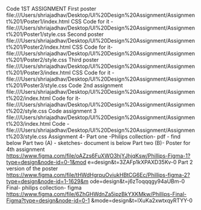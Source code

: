 Code 1ST ASSIGNMENT
First poster file:///Users/shriajadhav/Desktop/UI%20Design%20Assignment/Assignment%201/Poster1/index.html CSS Code for it -file:///Users/shriajadhav/Desktop/UI%20Design%20Assignment/Assignment%201/Poster1/style.css Second poster file:///Users/shriajadhav/Desktop/UI%20Design%20Assignment/Assignment%201/Poster2/index.html CSS Code for it- file:///Users/shriajadhav/Desktop/UI%20Design%20Assignment/Assignment%201/Poster2/style.css
Third poster file:///Users/shriajadhav/Desktop/UI%20Design%20Assignment/Assignment%201/Poster3/index.html CSS Code for it -file:///Users/shriajadhav/Desktop/UI%20Design%20Assignment/Assignment%201/Poster3/style.css Code 2nd assignment file:///Users/shriajadhav/Desktop/UI%20Design%20Assignment/Assignment%202/index.html
Code for it- file:///Users/shriajadhav/Desktop/UI%20Design%20Assignment/Assignment%202/style.css Code assignment 3 file:///Users/shriajadhav/Desktop/UI%20Design%20Assignment/Assignment%203/index.html
Code -file:///Users/shriajadhav/Desktop/UI%20Design%20Assignment/Assignment%203/style.css Assignment 4-
Part one -Philips collection- pdf - find below
Part two (A) - sketches- document is below
Part two (B)- Poster for 4th assignment https://www.figma.com/file/oAZzs6FuXWO3hjYJhjqKsw/Phillips-Figma-1?type=design&node-id=0-1&mod e=design&t=3ZAFp1kXPAXD35Kv-0
Part 2 version of the poster
https://www.figma.com/file/tHWdHgrpuOviukHBtCG6Ec/Phillips-figma-2?type=design&node-id=1-1629&m ode=design&t=j6zToqqqgy94aUBm-0
Final- philips collection- figma https://www.figma.com/file/6ZhGHWdnZa5ipzBkYXKMkw/Phillips-Final-Figma?type=design&node-id=0-1 &mode=design&t=IXuKa2xwtxqyRTYY-0
